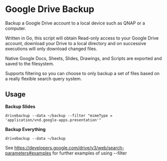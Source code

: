 # Google Drive Backup
Backup a Google Drive account to a local device such as QNAP or a computer.

Written in Go, this script will obtain Read-only access to your Google Drive account, download your Drive to a local directory
and on successive executions will only download changed files.

Native Google Docs, Sheets, Slides, Drawings, and Scripts are exported and saved to the filesystem.

Supports filtering so you can choose to only backup a set of files based
on a really flexible search query system.

## Usage

**Backup Slides**

`drivebackup --data ~/backup --filter "mimeType = 'application/vnd.google-apps.presentation'"`

**Backup Everything**

`drivebackup --data ~/backup`

See https://developers.google.com/drive/v3/web/search-parameters#examples
for further examples of using --filter